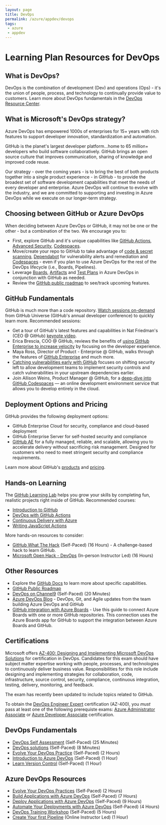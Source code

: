 ```yaml
---
layout: page
title: DevOps
permalink: /azure/appdev/devops
tags: 
 - azure
 - appdev
---
```


# Learning Plan Resources for DevOps

## What is DevOps?

DevOps is the combination of development (Dev) and operations (Ops) - it's the union of people, process, and technology to continually provide value to customers. Learn more about DevOps fundamentals in the [DevOps Resource Center](https://docs.microsoft.com/en-us/devops/what-is-devops).

## What is Microsoft's DevOps strategy?

Azure DevOps has empowered 1000s of enterprises for 15+ years with rich features to support developer innovation, standardization and automation. 

GitHub is the planet's largest developer platform...home to 65 million+ developers who build software collaboratively. GitHub brings an open source culture that improves communication, sharing of knowledge and improved code reuse.

Our strategy - over the coming years - is to bring the best of both products together into a single product experience - in GitHub - to provide the broadest set of software development capabilities that meet the needs of every developer and enterprise. Azure DevOps will continue to evolve with the industry, and we are committed to supporting and investing in Azure DevOps while we execute on our longer-term strategy. 

## Choosing between GitHub or Azure DevOps

When deciding between Azure DevOps or GitHub, it may not be one or the other - but a combination of the two. We encourage you to:

- First, explore GitHub and it's unique capabilities like [GitHub Actions](), [Advanced Security](), [Codespaces]().
- Move/create your repo to GitHub to take advantage of [code & secret scanning](), [Dependabot]() for vulnerability alerts and remediation and [Codespaces]() - even if you plan to use Azure DevOps for the rest of the DevOps lifecycle (i.e., Boards, Pipelines).
- Leverage [Boards](), [Artifacts]() and [Test Plans]() in Azure DevOps in conjunction with GitHub as needed.
- Review the [GitHub public roadmap]() to see/track upcoming features.

## GitHub Fundamentals

GitHub is much more than a code repository. [Watch sessions on-demand](https://githubuniverse.com/on-demand/) from GitHub Universe (GitHub's annual developer conference) to quickly learn more. Recommended sessions:
- Get a tour of GitHub's latest features and capabilities in Nat Friedman's (CEO @ GitHub) [keynote video](https://www.youtube.com/watch?v=2m9nUP-e8Co).
- Erica Brescia, COO @ GitHub, reviews the benefits of [using GitHub Enterprise to increase velocity](https://www.youtube.com/watch?v=Cl2QDxG4gt4) by focusing on the developer experience.
- Maya Ross, Director of Product - Enterprise @ GitHub, walks through the features of [GitHub Enterprise](https://githubuniverse.com/Accelerating-software-development-safely-with-GitHub-Enterprise/) and much more.
- [Catching vulnerabilities early with GitHub](https://githubuniverse.com/Catching-vulnerabilities-early-with-GitHub/) focuses on shifting security left to allow development teams to implement security controls and catch vulnerabilities in your upstream dependencies earlier.
- Join Allison Weins, Product Manager @ GitHub, for a [deep-dive into GitHub Codespaces](https://githubuniverse.com/GitHub-Codespaces-beyond-the-basics/) — an online development environment service that allows you to develop entirely in the cloud. 

## Deployment Options and Pricing

GitHub provides the following deployment options:
- GitHub Enterprise Cloud for security, compliance and cloud-based deployment 
- GitHub Enterprise Server for self-hosted security and compliance
- [GitHub AE](https://docs.github.com/en/github-ae@latest/admin/overview/about-github-ae) for a fully managed, reliable, and scalable, allowing you to accelerate delivery without sacrificing risk management. Designed for customers who need to meet stringent security and compliance requirements.

Learn more about GitHub's [products](https://docs.github.com/en/get-started/learning-about-github/githubs-products) and [pricing](https://github.com/pricing#compare-features).

## Hands-on Learning

The [GitHub Learning Lab](https://lab.github.com/) helps you grow your skills by completing fun, realistic projects right inside of GitHub. Recommended courses:
- [Introduction to GitHub](https://lab.github.com/githubtraining/introduction-to-github)
- [DevOps with GitHub Actions](https://lab.github.com/githubtraining/devops-with-github-actions)
- [Continuous Delivery with Azure](https://lab.github.com/githubtraining/github-actions:-continuous-delivery-with-azure)
- [Writing JavaScript Actions](https://lab.github.com/githubtraining/github-actions:-writing-javascript-actions)

More hands-on resources to consider:
- [GitHub What The Hack](https://aka.ms/githubwth) (Self-Paced) (16 Hours) - A challenge-based hack to learn GitHub.
- [Microsoft Open Hack - DevOps](https://openhack.microsoft.com) (In-person Instructor Led) (16 Hours)

## Other Resources

* Explore the [GitHub Docs](https://docs.github.com/en) to learn more about specific capabilities.
* [GitHub Public Roadmap](https://github.com/github/roadmap/projects/1)
* [DevOps on Channel9](https://channel9.msdn.com/Search?term=devops&sortBy=recent&lang-en=true) (Self-Paced) (20 Minutes)
* [Azure DevOps Blog](https://devblogs.microsoft.com/devops/) - DevOps, Git, and Agile updates from the team building Azure DevOps and GitHub
* [GitHub integration with Azure Boards](https://docs.microsoft.com/en-us/azure/devops/boards/github/?view=azure-devops) - Use this guide to connect Azure Boards with one or more GitHub repositories. This connection uses the Azure Boards app for GitHub to support the integration between Azure Boards and GitHub.

## Certifications

Microsoft offers [AZ-400: Designing and Implementing Microsoft DevOps Solutions](https://docs.microsoft.com/en-us/learn/certifications/exams/az-400) for certification in DevOps. Candidates for this exam should have subject matter expertise working with people, processes, and technologies to continuously deliver business value. Responsibilities for this role include designing and implementing strategies for collaboration, code, infrastructure, source control, security, compliance, continuous integration, testing, delivery, monitoring, and feedback. 

The exam has recently been updated to include topics related to GitHub.

To obtain the [DevOps Engineer Expert](https://docs.microsoft.com/en-us/learn/certifications/devops-engineer/) certification (AZ-400), you *must* pass at least one of the following prerequiste exams: [Azure Administrator Associate](https://docs.microsoft.com/en-us/learn/certifications/azure-administrator/) or [Azure Developer Associate](https://docs.microsoft.com/en-us/learn/certifications/azure-developer/) certification.

## DevOps Fundamentals

* [DevOps Self Assessment](https://devopsassessment.net/) (Self-Paced) (25 Minutes)
* [DevOps solutions](https://azure.microsoft.com/en-us/solutions/devops/?2000709=&OCID=AID2000709_SEM_XelrrQAAAEzGmH6l:20200114005813:s&ef_id=XelrrQAAAEzGmH6l:20200114005813:s) (Self-Paced) (8 Minutes)
* [Evolve Your DevOps Practice](https://docs.microsoft.com/en-us/learn/paths/evolve-your-devops-practices/) (Self-Paced) (2 Hours)
* [Introduction to Azure DevOps](https://www.youtube.com/watch?v=yecw2rUlywA) (Self-Paced) (1 Hour)
* [Learn Version Control](https://docs.microsoft.com/en-us/azure/devops/learn/git/what-is-version-control) (Self-Paced) (1 Hour)

## Azure DevOps Resources

* [Evolve Your DevOps Practices](https://docs.microsoft.com/en-us/learn/paths/evolve-your-devops-practices/) (Self-Paced) (2 Hours)
* [Build Applications with Azure DevOps](https://docs.microsoft.com/en-us/learn/paths/build-applications-with-azure-devops/) (Self-Paced) (7 Hours)
* [Deploy Applications with Azure DevOps](https://docs.microsoft.com/en-us/learn/paths/deploy-applications-with-azure-devops/) (Self-Paced) (9 Hours)
* [Automate Your Deployments with Azure DevOps](https://docs.microsoft.com/en-us/learn/paths/automate-deployments-azure-devops/) (Self-Paced) (4 Hours)
* [DevOps Training Workshop](https://www.youtube.com/watch?v=Ruj_govRRa8) (Self-Paced) (5 Hours)
* [Create Your first Pipeline](https://docs.microsoft.com/en-us/azure/devops/pipelines/create-first-pipeline?toc=%2Fazure%2Fdevops%2Fget-started%2Ftoc.json&bc=%2Fazure%2Fdevops%2Fget-started%2Fbreadcrumb%2Ftoc.json&view=azure-devops&tabs=browser%2Ctfs-2018-2) (Online Instructor Led) (1 Hour)
